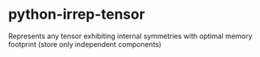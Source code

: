 # python-irrep-tensor
Represents any tensor exhibiting internal symmetries with optimal memory footprint (store only independent components)
